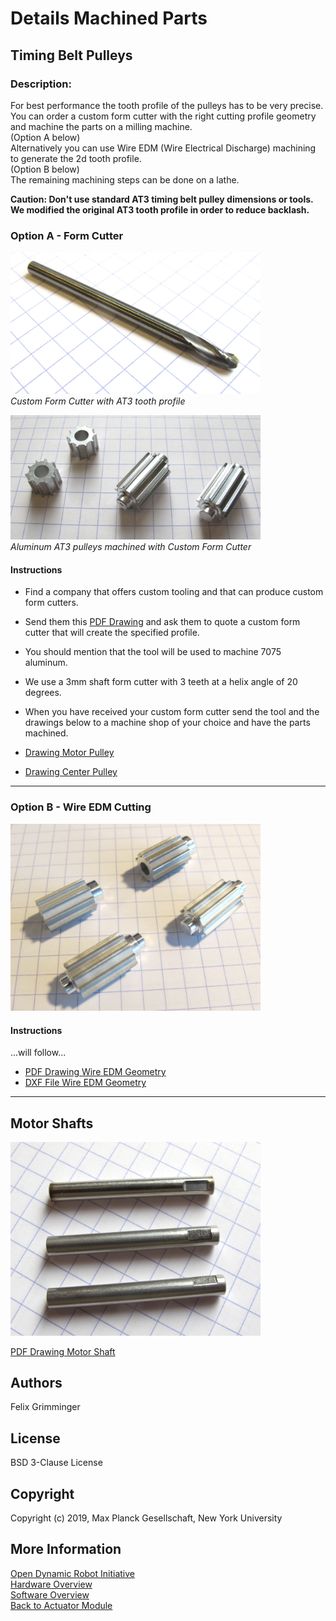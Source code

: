 Details Machined Parts
=======================

Timing Belt Pulleys
-----------
### Description:

For best performance the tooth profile of the pulleys has to be very precise.  
You can order a custom form cutter with the right cutting profile geometry and machine the parts on a milling machine.  
(Option A below)  
Alternatively you can use Wire EDM (Wire Electrical Discharge) machining to generate the 2d tooth profile.  
(Option B below)  
The remaining machining steps can be done on a lathe.   

**Caution: Don't use standard AT3 timing belt pulley dimensions or tools.  
We modified the original AT3 tooth profile in order to reduce backlash.**

### Option A - Form Cutter

<img src="../images/at3_form_cutter.jpg" width="400"> <br >*Custom Form Cutter with AT3 tooth profile*

<img src="../images/pulleys_form_cutter_1.jpg" width="400"> <br>*Aluminum AT3 pulleys machined with Custom Form Cutter*

#### Instructions
* Find a company that offers custom tooling and that can produce custom form cutters.  
* Send them this [PDF Drawing](../drawings/pulley_at3_t10_form_cutter.PDF) and ask them to quote a custom form cutter that will create the specified profile.
* You should mention that the tool will be used to machine 7075 aluminum.
* We use a 3mm shaft form cutter with 3 teeth at a helix angle of 20 degrees.
* When you have received your custom form cutter send the tool and the drawings below to a machine shop of your choice and have the parts machined.  


* [Drawing Motor Pulley](../drawings/motor_pulley_at3_t10.PDF)  
* [Drawing Center Pulley](../drawings/center_pulley_at3_t10.PDF)
___
### Option B - Wire EDM Cutting

<img src="../images/pulleys_wire_edm.jpg" width="400"> <br>

#### Instructions
...will follow...

* [PDF Drawing Wire EDM Geometry](../drawings/pulley_at3_t10_wire_edm.PDF)  
* [DXF File Wire EDM Geometry](../drawings/pulley_at3_t10_wire_edm.DXF)

____

Motor Shafts
-----------

<img src="../images/motor_shaft_1.jpg" width="400"> <br>

[PDF Drawing Motor Shaft](../drawings/motor_shaft.PDF)

Authors
--------
Felix Grimminger

License
-------
BSD 3-Clause License

Copyright
-----------
Copyright (c) 2019, Max Planck Gesellschaft, New York University

More Information
----------------
[Open Dynamic Robot Initiative](https://open-dynamic-robot-initiative.github.io)  
[Hardware Overview](../../README.md)  
[Software Overview](https://github.com/open-dynamic-robot-initiative/open-dynamic-robot-initiative.github.io/wiki/Open-Dynamic-Robot-Initiative-Documentation)  
[Back to Actuator Module](../README.md)
